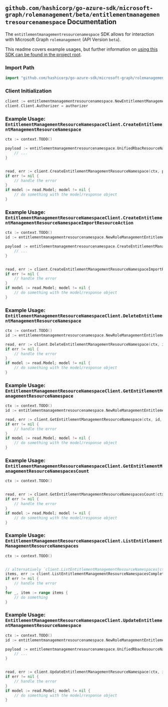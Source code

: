 
## `github.com/hashicorp/go-azure-sdk/microsoft-graph/rolemanagement/beta/entitlementmanagementresourcenamespace` Documentation

The `entitlementmanagementresourcenamespace` SDK allows for interaction with Microsoft Graph `rolemanagement` (API Version `beta`).

This readme covers example usages, but further information on [using this SDK can be found in the project root](https://github.com/hashicorp/go-azure-sdk/tree/main/docs).

### Import Path

```go
import "github.com/hashicorp/go-azure-sdk/microsoft-graph/rolemanagement/beta/entitlementmanagementresourcenamespace"
```


### Client Initialization

```go
client := entitlementmanagementresourcenamespace.NewEntitlementManagementResourceNamespaceClientWithBaseURI("https://graph.microsoft.com")
client.Client.Authorizer = authorizer
```


### Example Usage: `EntitlementManagementResourceNamespaceClient.CreateEntitlementManagementResourceNamespace`

```go
ctx := context.TODO()

payload := entitlementmanagementresourcenamespace.UnifiedRbacResourceNamespace{
	// ...
}


read, err := client.CreateEntitlementManagementResourceNamespace(ctx, payload, entitlementmanagementresourcenamespace.DefaultCreateEntitlementManagementResourceNamespaceOperationOptions())
if err != nil {
	// handle the error
}
if model := read.Model; model != nil {
	// do something with the model/response object
}
```


### Example Usage: `EntitlementManagementResourceNamespaceClient.CreateEntitlementManagementResourceNamespaceImportResourceAction`

```go
ctx := context.TODO()
id := entitlementmanagementresourcenamespace.NewRoleManagementEntitlementManagementResourceNamespaceID("unifiedRbacResourceNamespaceId")

payload := entitlementmanagementresourcenamespace.CreateEntitlementManagementResourceNamespaceImportResourceActionRequest{
	// ...
}


read, err := client.CreateEntitlementManagementResourceNamespaceImportResourceAction(ctx, id, payload, entitlementmanagementresourcenamespace.DefaultCreateEntitlementManagementResourceNamespaceImportResourceActionOperationOptions())
if err != nil {
	// handle the error
}
if model := read.Model; model != nil {
	// do something with the model/response object
}
```


### Example Usage: `EntitlementManagementResourceNamespaceClient.DeleteEntitlementManagementResourceNamespace`

```go
ctx := context.TODO()
id := entitlementmanagementresourcenamespace.NewRoleManagementEntitlementManagementResourceNamespaceID("unifiedRbacResourceNamespaceId")

read, err := client.DeleteEntitlementManagementResourceNamespace(ctx, id, entitlementmanagementresourcenamespace.DefaultDeleteEntitlementManagementResourceNamespaceOperationOptions())
if err != nil {
	// handle the error
}
if model := read.Model; model != nil {
	// do something with the model/response object
}
```


### Example Usage: `EntitlementManagementResourceNamespaceClient.GetEntitlementManagementResourceNamespace`

```go
ctx := context.TODO()
id := entitlementmanagementresourcenamespace.NewRoleManagementEntitlementManagementResourceNamespaceID("unifiedRbacResourceNamespaceId")

read, err := client.GetEntitlementManagementResourceNamespace(ctx, id, entitlementmanagementresourcenamespace.DefaultGetEntitlementManagementResourceNamespaceOperationOptions())
if err != nil {
	// handle the error
}
if model := read.Model; model != nil {
	// do something with the model/response object
}
```


### Example Usage: `EntitlementManagementResourceNamespaceClient.GetEntitlementManagementResourceNamespacesCount`

```go
ctx := context.TODO()


read, err := client.GetEntitlementManagementResourceNamespacesCount(ctx, entitlementmanagementresourcenamespace.DefaultGetEntitlementManagementResourceNamespacesCountOperationOptions())
if err != nil {
	// handle the error
}
if model := read.Model; model != nil {
	// do something with the model/response object
}
```


### Example Usage: `EntitlementManagementResourceNamespaceClient.ListEntitlementManagementResourceNamespaces`

```go
ctx := context.TODO()


// alternatively `client.ListEntitlementManagementResourceNamespaces(ctx, entitlementmanagementresourcenamespace.DefaultListEntitlementManagementResourceNamespacesOperationOptions())` can be used to do batched pagination
items, err := client.ListEntitlementManagementResourceNamespacesComplete(ctx, entitlementmanagementresourcenamespace.DefaultListEntitlementManagementResourceNamespacesOperationOptions())
if err != nil {
	// handle the error
}
for _, item := range items {
	// do something
}
```


### Example Usage: `EntitlementManagementResourceNamespaceClient.UpdateEntitlementManagementResourceNamespace`

```go
ctx := context.TODO()
id := entitlementmanagementresourcenamespace.NewRoleManagementEntitlementManagementResourceNamespaceID("unifiedRbacResourceNamespaceId")

payload := entitlementmanagementresourcenamespace.UnifiedRbacResourceNamespace{
	// ...
}


read, err := client.UpdateEntitlementManagementResourceNamespace(ctx, id, payload, entitlementmanagementresourcenamespace.DefaultUpdateEntitlementManagementResourceNamespaceOperationOptions())
if err != nil {
	// handle the error
}
if model := read.Model; model != nil {
	// do something with the model/response object
}
```
